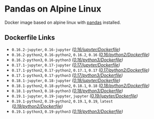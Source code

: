 # Pandas on Alpine Linux

Docker image based on alpine linux with [pandas](https://github.com/pandas-dev/pandas) installed.

## Dockerfile Links

* `0.16.2-jupyter`, `0.16-jupyter` *([0.16/jupyter/Dockerfile](./0.16/jupyter/Dockerfile))*
* `0.16.2-python2`, `0.16-python2`, `0.16.2`, `0.16` *([0.16/python2/Dockerfile](./0.16/python2/Dockerfile))*
* `0.16.2-python3`, `0.16-python3` *([0.16/python3/Dockerfile](./0.16/python3/Dockerfile))*
* `0.17.1-jupyter`, `0.17-jupyter` *([0.17/jupyter/Dockerfile](./0.17/jupyter/Dockerfile))*
* `0.17.1-python2`, `0.17-python2`, `0.17.1`, `0.17` *([0.17/python2/Dockerfile](./0.17/python2/Dockerfile))*
* `0.17.1-python3`, `0.17-python3` *([0.17/python3/Dockerfile](./0.17/python3/Dockerfile))*
* `0.18.1-jupyter`, `0.18-jupyter` *([0.18/jupyter/Dockerfile](./0.18/jupyter/Dockerfile))*
* `0.18.1-python2`, `0.18-python2`, `0.18.1`, `0.18` *([0.18/python2/Dockerfile](./0.18/python2/Dockerfile))*
* `0.18.1-python3`, `0.18-python3` *([0.18/python3/Dockerfile](./0.18/python3/Dockerfile))*
* `0.19.1-jupyter`, `0.19-jupyter`, `jupyter` *([0.19/jupyter/Dockerfile](./0.19/jupyter/Dockerfile))*
* `0.19.1-python2`, `0.19-python2`, `0.19.1`, `0.19`, `latest` *([0.19/python2/Dockerfile](./0.19/python2/Dockerfile))*
* `0.19.1-python3`, `0.19-python3` *([0.19/python3/Dockerfile](./0.19/python3/Dockerfile))*

